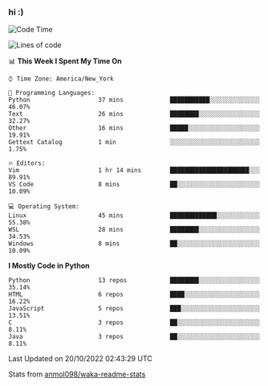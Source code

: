 ### hi :)

<!--START_SECTION:waka-->
![Code Time](http://img.shields.io/badge/Code%20Time-942%20hrs%2014%20mins-blue)

![Lines of code](https://img.shields.io/badge/From%20Hello%20World%20I%27ve%20Written-599%20Thousand%20lines%20of%20code-blue)

📊 **This Week I Spent My Time On** 

```text
⌚︎ Time Zone: America/New_York

💬 Programming Languages: 
Python                   37 mins             ███████████░░░░░░░░░░░░░░   46.07% 
Text                     26 mins             ████████░░░░░░░░░░░░░░░░░   32.27% 
Other                    16 mins             █████░░░░░░░░░░░░░░░░░░░░   19.91% 
Gettext Catalog          1 min               ░░░░░░░░░░░░░░░░░░░░░░░░░   1.75%

🔥 Editors: 
Vim                      1 hr 14 mins        ██████████████████████░░░   89.91% 
VS Code                  8 mins              ██░░░░░░░░░░░░░░░░░░░░░░░   10.09%

💻 Operating System: 
Linux                    45 mins             █████████████░░░░░░░░░░░░   55.38% 
WSL                      28 mins             ████████░░░░░░░░░░░░░░░░░   34.53% 
Windows                  8 mins              ██░░░░░░░░░░░░░░░░░░░░░░░   10.09%

```

**I Mostly Code in Python** 

```text
Python                   13 repos            ████████░░░░░░░░░░░░░░░░░   35.14% 
HTML                     6 repos             ████░░░░░░░░░░░░░░░░░░░░░   16.22% 
JavaScript               5 repos             ███░░░░░░░░░░░░░░░░░░░░░░   13.51% 
C                        3 repos             ██░░░░░░░░░░░░░░░░░░░░░░░   8.11% 
Java                     3 repos             ██░░░░░░░░░░░░░░░░░░░░░░░   8.11%

```



 Last Updated on 20/10/2022 02:43:29 UTC
<!--END_SECTION:waka-->

Stats from [anmol098/waka-readme-stats](https://github.com/anmol098/waka-readme-stats)